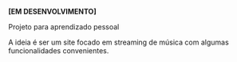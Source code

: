 <b>[EM DESENVOLVIMENTO]</b>

Projeto para aprendizado pessoal

A ideia é ser um site focado em streaming de música com algumas funcionalidades convenientes.

